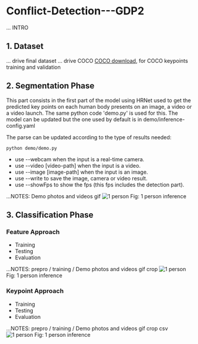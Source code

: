 # Conflict-Detection---GDP2

... INTRO

## 1. Dataset
... drive final dataset
... drive COCO
[COCO download](http://cocodataset.org/#download), for COCO keypoints training and validation


## 2. Segmentation Phase
This part consists in the first part of the model using HRNet used to get the predicted key points on each human body presents on an image, a video or a video launch. 
The same python code 'demo.py' is used for this. The model can be updated but the one used by default is in demo/inference-config.yaml

The parse can be updated according to the type of results needed:

```
python demo/demo.py
```
- use --webcam when the input is a real-time camera.
- use --video [video-path] when the input is a video.
- use --image [image-path] when the input is an image.
- use --write to save the image, camera or video result.
- use --showFps to show the fps (this fps includes the detection part).

...NOTES: Demo photos and videos gif
![1 person](inference_1.jpg)
Fig: 1 person inference

## 3. Classification Phase
### Feature Approach
- Training
- Testing
- Evaluation

...NOTES: prepro / training / Demo photos and videos gif
crop
![1 person](inference_1.jpg)
Fig: 1 person inference


### Keypoint Approach
- Training
- Testing
- Evaluation

...NOTES: prepro / training / Demo photos and videos gif
crop
csv
![1 person](inference_1.jpg)
Fig: 1 person inference
